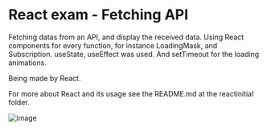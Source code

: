 # React exam - Fetching API

Fetching datas from an API, and display the received data. Using React components for every function, for instance LoadingMask, and Subscription. useState, useEffect was used. And setTimeout for the loading animations.

Being made by React.

For more about React and its usage see the README.md at the reactinitial folder.

![image](https://user-images.githubusercontent.com/64640272/156887626-b3b48c19-673d-4359-87ed-28876e808f89.png)
